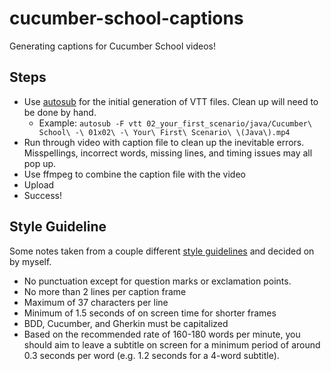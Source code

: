 # cucumber-school-captions

Generating captions for Cucumber School videos!

## Steps

* Use [autosub](https://github.com/agermanidis/autosub) for the initial generation of VTT files. Clean up will need to be done by hand.
  * Example: `autosub -F vtt 02_your_first_scenario/java/Cucumber\ School\ -\ 01x02\ -\ Your\ First\ Scenario\ \(Java\).mp4`
* Run through video with caption file to clean up the inevitable errors. Misspellings, incorrect words, missing lines, and timing issues may all pop up.
* Use ffmpeg to combine the caption file with the video
* Upload
* Success!

## Style Guideline

Some notes taken from a couple different [style guidelines](http://bbc.github.io/subtitle-guidelines/) and decided on by myself.

* No punctuation except for question marks or exclamation points.
* No more than 2 lines per caption frame
* Maximum of 37 characters per line
* Minimum of 1.5 seconds of on screen time for shorter frames
* BDD, Cucumber, and Gherkin must be capitalized
* Based on the recommended rate of 160-180 words per minute, you should aim to leave a subtitle on screen for a minimum period of around 0.3 seconds per word (e.g. 1.2 seconds for a 4-word subtitle).
